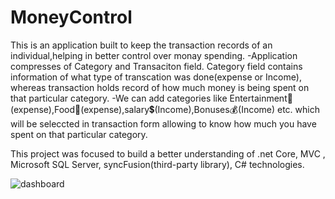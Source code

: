 # MoneyControl

This is an application built to keep the transaction records of an individual,helping in better control over monay spending.
-Application compresses of Category and Transaciton field. Category field contains information of what type of transcation was done(expense or Income),
 whereas transaction holds record of how much money is being spent on that particular category.
-We can add categories like Entertainment🎥(expense),Food🥗(expense),salary💲(Income),Bonuses💰(Income) etc. which will be seleccted in transaction form allowing to 
 know how much you have spent on that particular category.
 
 This project was focused to build a better understanding of .net Core, MVC , Microsoft SQL Server, syncFusion(third-party library), C# technologies.

![dashboard](https://user-images.githubusercontent.com/88432229/194343216-18ad6b05-5f13-43b8-9790-7686d2f9f8d5.png)
